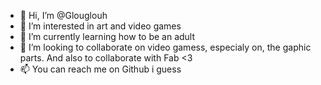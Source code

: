 - 👋 Hi, I’m @Glouglouh
- 👀 I’m interested in art and video games
- 🌱 I’m currently learning how to be an adult
- 💞️ I’m looking to collaborate on video gamess, especialy on, the gaphic parts. And also to collaborate with Fab <3
- 📫 You can reach me on Github i guess

<!---
Glouglouh/Glouglouh is a ✨ special ✨ repository because its `README.md` (this file) appears on your GitHub profile.
You can click the Preview link to take a look at your changes.
--->
